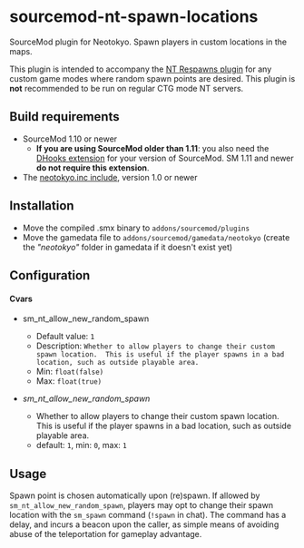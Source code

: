 # sourcemod-nt-spawn-locations
SourceMod plugin for Neotokyo. Spawn players in custom locations in the maps.

This plugin is intended to accompany the [NT Respawns plugin](https://github.com/Rainyan/sourcemod-nt-respawns) for any custom game modes where random spawn points are desired. This plugin is **not** recommended to be run on regular CTG mode NT servers.

## Build requirements
* SourceMod 1.10 or newer
  * **If you are using SourceMod older than 1.11**: you also need the [DHooks extension](https://forums.alliedmods.net/showpost.php?p=2588686) for your version of SourceMod. SM 1.11 and newer **do not require this extension**.
* The [neotokyo.inc include](https://github.com/softashell/sourcemod-nt-include/blob/master/scripting/include/neotokyo.inc), version 1.0 or newer

## Installation
* Move the compiled .smx binary to `addons/sourcemod/plugins`
* Move the gamedata file to `addons/sourcemod/gamedata/neotokyo` (create the *"neotokyo"* folder in gamedata if it doesn't exist yet)

## Configuration

#### Cvars
* sm_nt_allow_new_random_spawn
  * Default value: `1`
  * Description: `Whether to allow players to change their custom spawn location.  This is useful if the player spawns in a bad location, such as outside playable area.`
  * Min: `float(false)`
  * Max: `float(true)`


* *sm_nt_allow_new_random_spawn*
  * Whether to allow players to change their custom spawn location. This is useful if the player spawns in a bad location, such as outside playable area.
  * default: `1`, min: `0`, max: `1`

## Usage
Spawn point is chosen automatically upon (re)spawn. If allowed by `sm_nt_allow_new_random_spawn`, players may opt to change their spawn location with the `sm_spawn` command (`!spawn` in chat). The command has a delay, and incurs a beacon upon the caller, as simple means of avoiding abuse of the teleportation for gameplay advantage.
